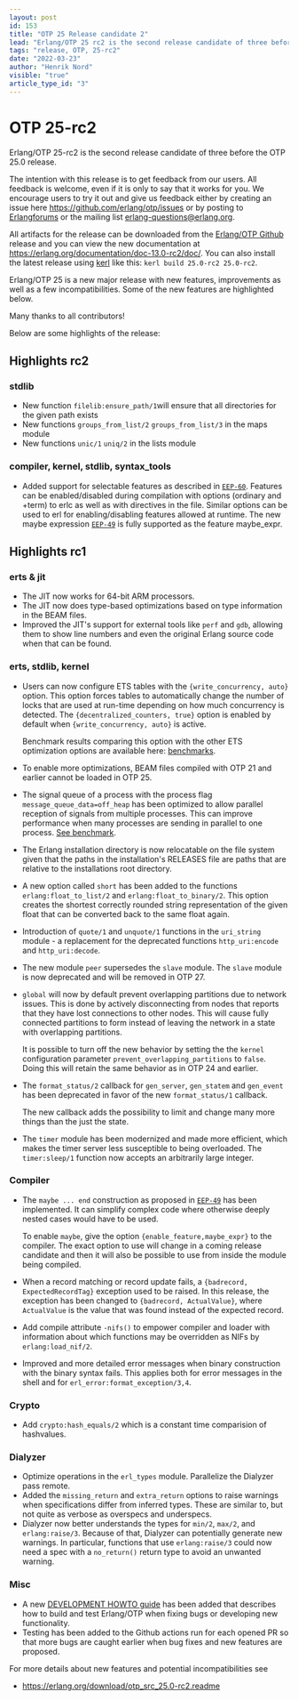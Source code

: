 ```yaml
---
layout: post
id: 153
title: "OTP 25 Release candidate 2"
lead: "Erlang/OTP 25 rc2 is the second release candidate of three before the OTP 25.0 release."
tags: "release, OTP, 25-rc2"
date: "2022-03-23"
author: "Henrik Nord"
visible: "true"
article_type_id: "3"
---
```

# OTP 25-rc2

Erlang/OTP 25-rc2 is the second release candidate of three before the OTP 25.0 release. 

The intention with this release is to get feedback from our users. All feedback is welcome, even if it is only to say that it works for you.
We encourage users to try it out and give us feedback either by creating an issue here <https://github.com/erlang/otp/issues> or by posting to [Erlangforums](https://erlangforums.com) or the mailing list [erlang-questions@erlang.org](mailto:erlang-questions@erlang.org).

All artifacts for the release can be downloaded from the [Erlang/OTP Github](https://github.com/erlang/otp/releases/tag/OTP-25.0-rc2) release and you can view the new documentation at <https://erlang.org/documentation/doc-13.0-rc2/doc/>. 
You can also install the latest release using [kerl](https://github.com/kerl/kerl) like this: `kerl build 25.0-rc2 25.0-rc2`.

Erlang/OTP 25 is a new major release with new features, improvements as well as a few incompatibilities. Some of the new features are highlighted below.

Many thanks to all contributors!

Below are some highlights of the release:

## Highlights rc2

### stdlib

- New function `filelib:ensure_path/1`will ensure that all directories for the given path exists
- New functions  `groups_from_list/2` `groups_from_list/3` in the maps module
- New functions  `unic/1` `uniq/2` in the lists module

### compiler, kernel, stdlib, syntax_tools

- Added support for selectable features as described in [`EEP-60`](https://www.erlang.org/eeps/eep-0060). Features can be enabled/disabled during compilation with options (ordinary and +term) to erlc as well as with directives in the file. Similar options
can be used to erl for enabling/disabling features
allowed at runtime. The new maybe expression [`EEP-49`](https://www.erlang.org/eeps/eep-0049)
is fully supported as the feature maybe_expr.

## Highlights rc1

### erts & jit
- The JIT now works for 64-bit ARM processors.
- The JIT now does type-based optimizations based on type
  information in the BEAM files.
- Improved the JIT's support for external tools like `perf`
  and `gdb`, allowing them to show line numbers and even
  the original Erlang source code when that can be found.

### erts, stdlib, kernel
- Users can now configure ETS tables with the
  `{write_concurrency, auto}` option. This option forces
  tables to automatically change the number of locks that
  are used at run-time depending on how much concurrency
  is detected. The `{decentralized_counters, true}` option
  is enabled by default when `{write_concurrency, auto}` is
  active.

  Benchmark results comparing this option with the other
  ETS optimization options are available here:
  [benchmarks](https://erlang.org/bench/ets_bench_result_lock_config.html).
- To enable more optimizations, BEAM files compiled with
  OTP 21 and earlier cannot be loaded in OTP 25.
- The signal queue of a process with
  the process flag `message_queue_data=off_heap` has been optimized to
  allow parallel reception of signals from multiple processes.
  This can improve performance when many processes are sending in parallel to
  one process. [See benchmark](https://erlang.org/bench/sigq_bench_result.html).
- The Erlang installation directory is now relocatable on
  the file system given that the paths in the
  installation's RELEASES file are paths that are
  relative to the installations root directory. 
- A new option called `short` has been added to the
  functions `erlang:float_to_list/2` and
  `erlang:float_to_binary/2`. This option creates the
  shortest correctly rounded string representation of the
  given float that can be converted back to the same
  float again.
- Introduction of `quote/1` and `unquote/1` functions in
  the `uri_string` module - a replacement for the deprecated functions `http_uri:encode`
  and `http_uri:decode`.
- The new module `peer` supersedes the `slave` module. The
  `slave` module is now deprecated and will be removed in OTP 27.
- `global` will now by default prevent
  overlapping partitions due to network issues. This is done by
  actively disconnecting from nodes that reports that
  they have lost connections to other nodes. This will
  cause fully connected partitions to form instead of
  leaving the network in a state with overlapping
  partitions.

  It is possible to turn off the new behavior by setting the
  the `kernel` configuration parameter `prevent_overlapping_partitions` to `false`.
  Doing this will retain the same behavior as in OTP 24 and earlier.
- The `format_status/2` callback for `gen_server`, `gen_statem`
               and `gen_event` has been deprecated in favor of the new
               `format_status/1` callback.

  The new callback adds the possibility to limit and
  change many more things than the just the state.
- The `timer` module has been modernized and made more
  efficient, which makes the timer server less
  susceptible to being overloaded. The `timer:sleep/1`
  function now accepts an arbitrarily large integer.

### Compiler
- The `maybe ... end` construction as proposed in [`EEP-49`](https://www.erlang.org/eeps/eep-0049)
  has been implemented. It can simplify complex code
  where otherwise deeply nested cases would have to be
  used.

  To enable `maybe`, give the option `{enable_feature,maybe_expr}` to
  the compiler. The exact option to use will change in a coming release candidate and then it will also be possible to
  use from inside the module being compiled.
- When a record matching or record update fails, a
  `{badrecord, ExpectedRecordTag}` exception used to be
  raised. In this release, the exception has been changed
  to `{badrecord, ActualValue}`, where `ActualValue` is the
  value that was found instead of the expected record.
- Add compile attribute `-nifs()` to empower compiler and loader with
  information about which functions may be overridden as NIFs by `erlang:load_nif/2`.
- Improved and more detailed error messages when binary construction with the
  binary syntax fails.
  This applies both for error messages in the shell and for
  `erl_error:format_exception/3,4`.

### Crypto
- Add `crypto:hash_equals/2` which is a constant time comparision of hashvalues.

### Dialyzer
- Optimize operations in the `erl_types` module. Parallelize the Dialyzer pass remote.
- Added the `missing_return` and `extra_return` options to
  raise warnings when specifications differ from inferred
  types. These are similar to, but not quite as verbose
  as overspecs and underspecs.
- Dialyzer now better understands the types for `min/2`,
  `max/2`, and `erlang:raise/3`. Because of that, Dialyzer
  can potentially generate new warnings. In particular,
  functions that use `erlang:raise/3` could now need a spec
  with a `no_return()` return type to avoid an unwanted
  warning.
  
### Misc
- A new [DEVELOPMENT HOWTO guide](https://github.com/erlang/otp/blob/master/HOWTO/DEVELOPMENT.md) has been added that
  describes how to build and test Erlang/OTP when fixing
  bugs or developing new functionality.
- Testing has been
  added to the Github actions run for each opened PR so
  that more bugs are caught earlier when bug fixes and
  new features are proposed.

For more details about new features and potential incompatibilities see
- <https://erlang.org/download/otp_src_25.0-rc2.readme>
